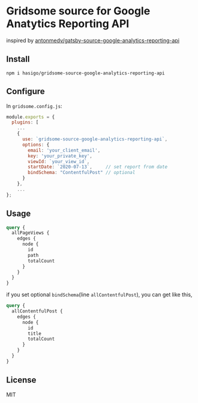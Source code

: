 # Gridsome source for Google Anatytics Reporting API

inspired by [antonmedv/gatsby\-source\-google\-analytics\-reporting\-api](https://github.com/antonmedv/gatsby-source-google-analytics-reporting-api)

## Install

```
npm i hasigo/gridsome-source-google-analytics-reporting-api
```

## Configure

In `gridsome.config.js`:

```js
module.exports = {
  plugins: [
    ...
    {
      use: `gridsome-source-google-analytics-reporting-api`,
      options: {
        email: 'your_client_email',
        key: 'your_private_key',
        viewId: `your_view_id`,
        startDate: `2020-07-13`,     // set report from date
        bindSchema: "ContentfulPost" // optional
      }
    },
    ...
};

```

## Usage

```graphql
query {
  allPageViews {
    edges {
      node {
        id
        path
        totalCount
      }
    }
  }
}
```

if you set optional `bindSchema`(line `allContentfulPost`), you can get like this,

```graphql
query {
  allContentfulPost {
    edges {
      node {
        id
        title
        totalCount
      }
    }
  }
}
```

## License

MIT
